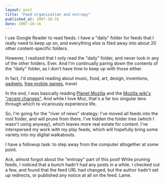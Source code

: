 ```yaml
---
layout: post
title: "Feed organization and entropy"
published_at: 2007-10-16
date: 2007-10-16
---
```


I use Google Reader to read feeds. I have a "daily" folder for feeds that I really need to keep up on, and everything else is filed away into about 20 other content-specific folders.

However, I realized that I only read the "daily" folder, and never look in any of the other folders. Ever. And I'm continually paring down the contents of the "daily" folder, as I don't have time to keep up with those either.

In fact, I'd stopped reading about music, food, art, design, inventions, [gadgets](http://www.gadget-madness.net/), [free mobile games](http://www.clubmogames.com), travel.

In the end, I was basically reading [Planet Mozilla](http://planet.mozilla.org) and the [Mozilla wiki's "recent changes"](http://wiki.mozilla.org/Special:Recentchanges). And while I love Moz, that's a far too singular lens through which to vicariously experience life.

So, I'm going for the "river of news" strategy: I've moved all feeds into the root folder, and will prune from there. I've hidden the folder tree (which I wasn't using anyway), which leaves more real estate for content. I've interspersed my work with my play feeds, which will hopefully bring some variety into my digital walkabouts.

I have a followup task: to step away from the computer altogether at some point.

Ack, almost forgot about the "entropy" part of this post! While pruning feeds, I noticed that a bunch hadn't had any posts in a while. I checked out a few, and found that the feed URL had changed, but the author hadn't set up redirects, or published any notice at all on the feed. Lame.